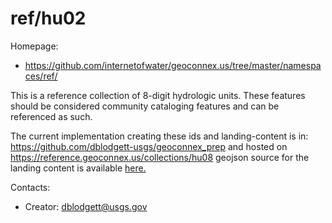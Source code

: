 ref/hu02
===

Homepage:
* https://github.com/internetofwater/geoconnex.us/tree/master/namespaces/ref/

This is a reference collection of 8-digit hydrologic units. These features should be considered community cataloging features and can be referenced as such.

The current implementation creating these ids and landing-content is in: https://github.com/dblodgett-usgs/geoconnex_prep and hosted on https://reference.geoconnex.us/collections/hu08 geojson source for the landing content is available  [here.](https://www.hydroshare.org/resource/3295a17b4cc24d34bd6a5c5aaf753c50/data/contents/hu08.geojson)

Contacts: 
* Creator: <dblodgett@usgs.gov>
